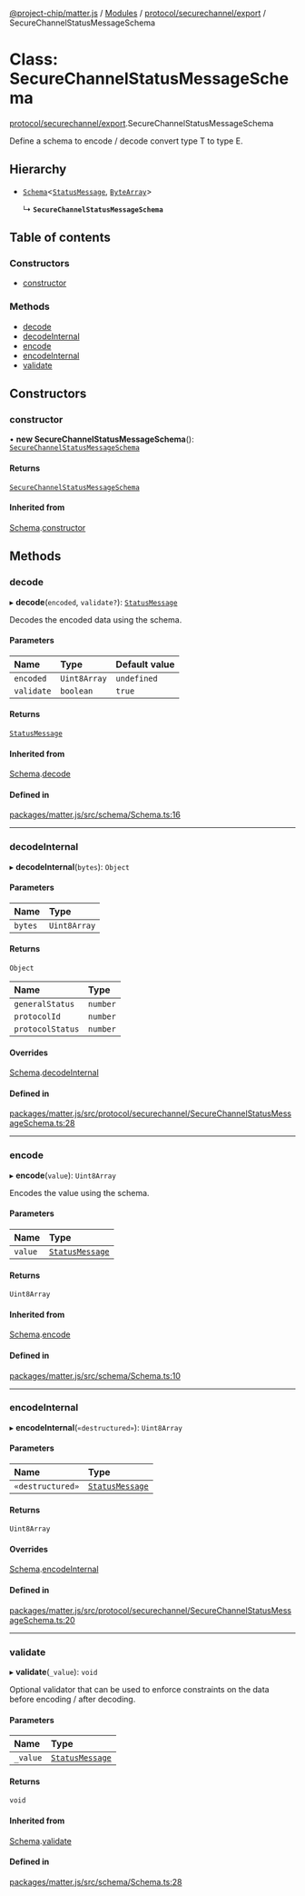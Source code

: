 [@project-chip/matter.js](../README.md) / [Modules](../modules.md) / [protocol/securechannel/export](../modules/protocol_securechannel_export.md) / SecureChannelStatusMessageSchema

# Class: SecureChannelStatusMessageSchema

[protocol/securechannel/export](../modules/protocol_securechannel_export.md).SecureChannelStatusMessageSchema

Define a schema to encode / decode convert type T to type E.

## Hierarchy

- [`Schema`](schema_export.Schema.md)\<[`StatusMessage`](../modules/protocol_securechannel_export.md#statusmessage), [`ByteArray`](../modules/util_export.md#bytearray)\>

  ↳ **`SecureChannelStatusMessageSchema`**

## Table of contents

### Constructors

- [constructor](protocol_securechannel_export.SecureChannelStatusMessageSchema.md#constructor)

### Methods

- [decode](protocol_securechannel_export.SecureChannelStatusMessageSchema.md#decode)
- [decodeInternal](protocol_securechannel_export.SecureChannelStatusMessageSchema.md#decodeinternal)
- [encode](protocol_securechannel_export.SecureChannelStatusMessageSchema.md#encode)
- [encodeInternal](protocol_securechannel_export.SecureChannelStatusMessageSchema.md#encodeinternal)
- [validate](protocol_securechannel_export.SecureChannelStatusMessageSchema.md#validate)

## Constructors

### constructor

• **new SecureChannelStatusMessageSchema**(): [`SecureChannelStatusMessageSchema`](protocol_securechannel_export.SecureChannelStatusMessageSchema.md)

#### Returns

[`SecureChannelStatusMessageSchema`](protocol_securechannel_export.SecureChannelStatusMessageSchema.md)

#### Inherited from

[Schema](schema_export.Schema.md).[constructor](schema_export.Schema.md#constructor)

## Methods

### decode

▸ **decode**(`encoded`, `validate?`): [`StatusMessage`](../modules/protocol_securechannel_export.md#statusmessage)

Decodes the encoded data using the schema.

#### Parameters

| Name | Type | Default value |
| :------ | :------ | :------ |
| `encoded` | `Uint8Array` | `undefined` |
| `validate` | `boolean` | `true` |

#### Returns

[`StatusMessage`](../modules/protocol_securechannel_export.md#statusmessage)

#### Inherited from

[Schema](schema_export.Schema.md).[decode](schema_export.Schema.md#decode)

#### Defined in

[packages/matter.js/src/schema/Schema.ts:16](https://github.com/project-chip/matter.js/blob/0c058ae17fdba4c0b89b8b13c309011d51782299/packages/matter.js/src/schema/Schema.ts#L16)

___

### decodeInternal

▸ **decodeInternal**(`bytes`): `Object`

#### Parameters

| Name | Type |
| :------ | :------ |
| `bytes` | `Uint8Array` |

#### Returns

`Object`

| Name | Type |
| :------ | :------ |
| `generalStatus` | `number` |
| `protocolId` | `number` |
| `protocolStatus` | `number` |

#### Overrides

[Schema](schema_export.Schema.md).[decodeInternal](schema_export.Schema.md#decodeinternal)

#### Defined in

[packages/matter.js/src/protocol/securechannel/SecureChannelStatusMessageSchema.ts:28](https://github.com/project-chip/matter.js/blob/0c058ae17fdba4c0b89b8b13c309011d51782299/packages/matter.js/src/protocol/securechannel/SecureChannelStatusMessageSchema.ts#L28)

___

### encode

▸ **encode**(`value`): `Uint8Array`

Encodes the value using the schema.

#### Parameters

| Name | Type |
| :------ | :------ |
| `value` | [`StatusMessage`](../modules/protocol_securechannel_export.md#statusmessage) |

#### Returns

`Uint8Array`

#### Inherited from

[Schema](schema_export.Schema.md).[encode](schema_export.Schema.md#encode)

#### Defined in

[packages/matter.js/src/schema/Schema.ts:10](https://github.com/project-chip/matter.js/blob/0c058ae17fdba4c0b89b8b13c309011d51782299/packages/matter.js/src/schema/Schema.ts#L10)

___

### encodeInternal

▸ **encodeInternal**(`«destructured»`): `Uint8Array`

#### Parameters

| Name | Type |
| :------ | :------ |
| `«destructured»` | [`StatusMessage`](../modules/protocol_securechannel_export.md#statusmessage) |

#### Returns

`Uint8Array`

#### Overrides

[Schema](schema_export.Schema.md).[encodeInternal](schema_export.Schema.md#encodeinternal)

#### Defined in

[packages/matter.js/src/protocol/securechannel/SecureChannelStatusMessageSchema.ts:20](https://github.com/project-chip/matter.js/blob/0c058ae17fdba4c0b89b8b13c309011d51782299/packages/matter.js/src/protocol/securechannel/SecureChannelStatusMessageSchema.ts#L20)

___

### validate

▸ **validate**(`_value`): `void`

Optional validator that can be used to enforce constraints on the data before encoding / after decoding.

#### Parameters

| Name | Type |
| :------ | :------ |
| `_value` | [`StatusMessage`](../modules/protocol_securechannel_export.md#statusmessage) |

#### Returns

`void`

#### Inherited from

[Schema](schema_export.Schema.md).[validate](schema_export.Schema.md#validate)

#### Defined in

[packages/matter.js/src/schema/Schema.ts:28](https://github.com/project-chip/matter.js/blob/0c058ae17fdba4c0b89b8b13c309011d51782299/packages/matter.js/src/schema/Schema.ts#L28)
